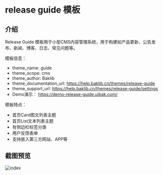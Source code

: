 # release guide 模板

## 介绍

Release Guide 模板用于小型CMS内容管理系统，用于构建如产品更新、公告发布、新闻、博客、日志、常见问题等。

模板信息：

- theme_name: guide
- theme_scope: cms
- theme_author: Baklib
- theme_documentation_url: https://help.baklib.cn/themes/release-guide
- theme_support_url: https://help.baklib.cn/themes/release-guide/settings
- Demo演示： https://demo-release-guide.uibak.com/

模板特点：

- 首页Card图文列表主题
- 首页List文本列表主题
- 有侧边栏标签分类
- 用户反馈表单
- 支持嵌入第三方网站、APP等


## 截图预览

![index](https://tanmer.baklib.com/-/dam/assets/organization_pry3c5--main-version/eyJfcmFpbHMiOnsiZGF0YSI6eyJpZCI6MTc5ODEsInBhdGgiOiJyZWxlYXNlIGd1aWRlIGRlbW8ucG5nIiwidGltZXN0YW1wIjoiMjAyNC0wOS0yMiAyMzo0NDoxNCArMDgwMCJ9LCJwdXIiOiJvcmdhbml6YXRpb25fcHJ5M2M1LS1tYWluLXZlcnNpb24ifX0--b9e8ab073536b4655fc8c20d1f6b3dfefd55217c436a8ae53c3a04d493d471f3/release%20guide%20demo.png)

